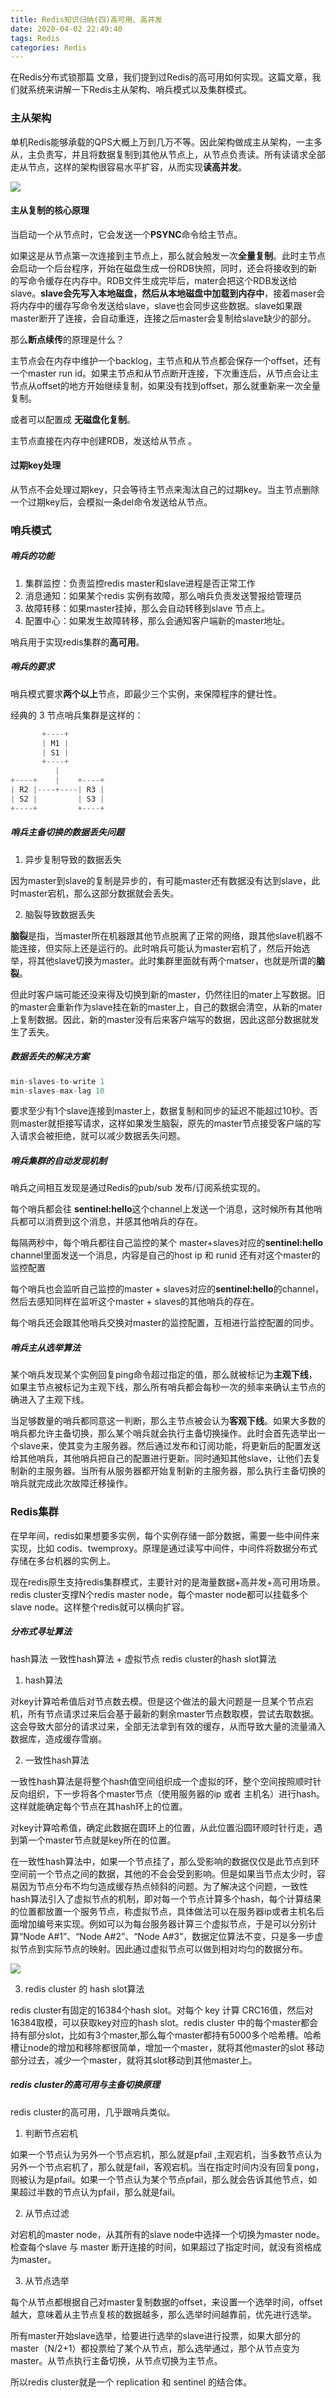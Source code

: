 ```yaml
---
title: Redis知识归纳(四)高可用、高并发
date: 2020-04-02 22:49:40
tags: Redis
categories: Redis
---
```


在Redis分布式锁那篇 文章，我们提到过Redis的高可用如何实现。这篇文章，我们就系统来讲解一下Redis主从架构、哨兵模式以及集群模式。

<!-- more -->

### 主从架构

单机Redis能够承载的QPS大概上万到几万不等。因此架构做成主从架构，一主多从，主负责写，并且将数据复制到其他从节点上，从节点负责读。所有读请求全部走从节点，这样的架构很容易水平扩容，从而实现**读高并发**。

![](redis4/redis-master-slave.png)

#### 主从复制的核心原理

当启动一个从节点时，它会发送一个**PSYNC**命令给主节点。

如果这是从节点第一次连接到主节点上，那么就会触发一次**全量复制**。此时主节点会启动一个后台程序，开始在磁盘生成一份RDB快照，同时，还会将接收到的新的写命令缓存在内存中。RDB文件生成完毕后，mater会把这个RDB发送给slave。**slave会先写入本地磁盘，然后从本地磁盘中加载到内存中**，接着maser会将内存中的缓存写命令发送给slave，slave也会同步这些数据。slave如果跟master断开了连接，会自动重连，连接之后master会复制给slave缺少的部分。

那么**断点续传**的原理是什么？

主节点会在内存中维护一个backlog，主节点和从节点都会保存一个offset，还有一个master run id。如果主节点和从节点断开连接，下次重连后，从节点会让主节点从offset的地方开始继续复制，如果没有找到offset，那么就重新来一次全量复制。

或者可以配置成 **无磁盘化复制**。

主节点直接在内存中创建RDB，发送给从节点 。

#### 过期key处理

从节点不会处理过期key，只会等待主节点来淘汰自己的过期key。当主节点删除一个过期key后，会模拟一条del命令发送给从节点。

### 哨兵模式

##### 哨兵的功能

1. 集群监控：负责监控redis master和slave进程是否正常工作
2. 消息通知：如果某个redis 实例有故障，那么哨兵负责发送警报给管理员
3. 故障转移：如果master挂掉，那么会自动转移到slave 节点上。
4. 配置中心：如果发生故障转移，那么会通知客户端新的master地址。

哨兵用于实现redis集群的**高可用**。

##### 哨兵的要求

哨兵模式要求**两个以上**节点，即最少三个实例，来保障程序的健壮性。

经典的 3 节点哨兵集群是这样的：

```java
       +----+
       | M1 |
       | S1 |
       +----+
          |
+----+    |    +----+
| R2 |----+----| R3 |
| S2 |         | S3 |
+----+         +----+
```

##### 哨兵主备切换的数据丢失问题

1. 异步复制导致的数据丢失

因为master到slave的复制是异步的，有可能master还有数据没有达到slave，此时master宕机，那么这部分数据就会丢失。

2. 脑裂导致数据丢失

**脑裂**是指，当master所在机器跟其他节点脱离了正常的网络，跟其他slave机器不能连接，但实际上还是运行的。此时哨兵可能认为master宕机了，然后开始选举，将其他slave切换为master。此时集群里面就有两个matser，也就是所谓的**脑裂**。

但此时客户端可能还没来得及切换到新的master，仍然往旧的mater上写数据。旧的master会重新作为slave挂在新的master上，自己的数据会清空，从新的mater上复制数据。因此，新的master没有后来客户端写的数据，因此这部分数据就发生了丢失。

##### 数据丢失的解决方案

```java
min-slaves-to-write 1
min-slaves-max-lag 10
```

要求至少有1个slave连接到master上，数据复制和同步的延迟不能超过10秒。否则master就拒接写请求，这样如果发生脑裂，原先的master节点接受客户端的写入请求会被拒绝，就可以减少数据丢失问题。

##### 哨兵集群的自动发现机制

哨兵之间相互发现是通过Redis的pub/sub 发布/订阅系统实现的。

每个哨兵都会往 **sentinel:hello**这个channel上发送一个消息，这时候所有其他哨兵都可以消费到这个消息，并感其他哨兵的存在。

每隔两秒中，每个哨兵都往自己监控的某个 master+slaves对应的**sentinel:hello** channel里面发送一个消息，内容是自己的host ip 和 runid 还有对这个master的监控配置

每个哨兵也会监听自己监控的master + slaves对应的**sentinel:hello**的channel，然后去感知同样在监听这个master + slaves的其他哨兵的存在。

每个哨兵还会跟其他哨兵交换对master的监控配置，互相进行监控配置的同步。

##### 哨兵主从选举算法

某个哨兵发现某个实例回复ping命令超过指定的值，那么就被标记为**主观下线**，如果主节点被标记为主观下线，那么所有哨兵都会每秒一次的频率来确认主节点的确进入了主观下线。

当足够数量的哨兵都同意这一判断，那么主节点被会认为**客观下线**。如果大多数的哨兵都允许主备切换，那么某个哨兵就会执行主备切换操作。此时会首先选举出一个slave来，使其变为主服务器。然后通过发布和订阅功能，将更新后的配置发送给其他哨兵，其他哨兵把自己的配置进行更新。同时通知其他slave，让他们去复制新的主服务器。当所有从服务器都开始复制新的主服务器，那么执行主备切换的哨兵就完成此次故障迁移操作。

### Redis集群

在早年间，redis如果想要多实例，每个实例存储一部分数据，需要一些中间件来实现，比如 codis、twemproxy。原理是通过读写中间件，中间件将数据分布式存储在多台机器的实例上。

现在redis原生支持redis集群模式，主要针对的是海量数据+高并发+高可用场景。redis cluster支撑N个redis master node，每个master node都可以挂载多个slave node。这样整个redis就可以横向扩容。

##### 分布式寻址算法

hash算法
一致性hash算法 + 虚拟节点
redis cluster的hash slot算法

1. hash算法

对key计算哈希值后对节点数去模。但是这个做法的最大问题是一旦某个节点宕机，所有节点请求过来后会基于最新的剩余master节点数取模，尝试去取数据。这会导致大部分的请求过来，全部无法拿到有效的缓存，从而导致大量的流量涌入数据库，造成缓存雪崩。

2. 一致性hash算法

一致性hash算法是将整个hash值空间组织成一个虚拟的环，整个空间按照顺时针反向组织，下一步将各个master节点（使用服务器的ip 或者 主机名）进行hash。这样就能确定每个节点在其hash环上的位置。

对key计算哈希值，确定此数据在圆环上的位置，从此位置沿圆环顺时针行走，遇到第一个master节点就是key所在的位置。

在一致性hash算法中，如果一个节点挂了，那么受影响的数据仅仅是此节点到环空间前一个节点之间的数据，其他的不会会受到影响。但是如果当节点太少时，容易因为节点分布不均匀造成缓存热点倾斜的问题。为了解决这个问题，一致性hash算法引入了虚拟节点的机制，即对每一个节点计算多个hash，每个计算结果的位置都放置一个服务节点，称虚拟节点，具体做法可以在服务器ip或者主机名后面增加编号来实现。例如可以为每台服务器计算三个虚拟节点，于是可以分别计算“Node A#1”、“Node A#2”、“Node A#3”，数据定位算法不变，只是多一步虚拟节点到实际节点的映射。因此通过虚拟节点可以做到相对均匀的数据分布。

![](redis4/consistent-hashing-algorithm.png)

3. redis cluster 的 hash slot算法

redis cluster有固定的16384个hash slot。对每个 key 计算 CRC16值，然后对16384取模，可以获取key对应的hash slot。redis cluster 中的每个master都会持有部分slot，比如有3个master,那么每个master都持有5000多个哈希槽。哈希槽让node的增加和移除都很简单，增加一个master，就将其他master的slot 移动部分过去，减少一个master，就将其slot移动到其他master上。

##### redis cluster的高可用与主备切换原理

redis cluster的高可用，几乎跟哨兵类似。

1. 判断节点宕机

如果一个节点认为另外一个节点宕机，那么就是pfail ,主观宕机，当多数节点认为另外一个节点宕机了，那么就是fail，客观宕机。当在指定时间内没有回复pong，则被认为是pfail。如果一个节点认为某个节点pfail，那么就会告诉其他节点，如果超过半数的节点认为pfail，那么就是fail。

2. 从节点过滤

对宕机的master node，从其所有的slave node中选择一个切换为master node。检查每个slave 与 master 断开连接的时间，如果超过了指定时间，就没有资格成为master。

3. 从节点选举

每个从节点都根据自己对master复制数据的offset，来设置一个选举时间，offset越大，意味着从主节点复核的数据越多，那么选举时间越靠前，优先进行选举。

所有master开始slave选举，给要进行选举的slave进行投票，如果大部分的master（N/2+1）都投票给了某个从节点，那么选举通过，那个从节点变为master。从节点执行主备切换，从节点切换为主节点。

所以redis cluster就是一个 replication 和 sentinel 的结合体。
